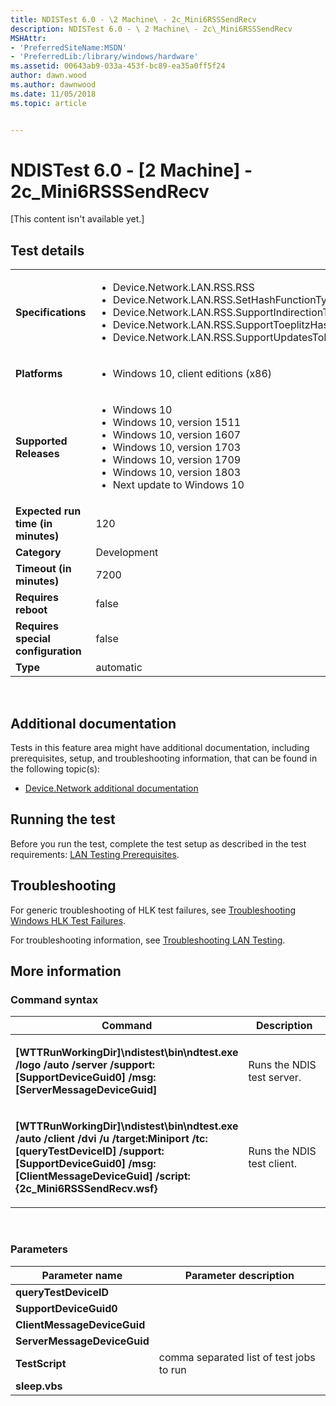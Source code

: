 ```yaml
---
title: NDISTest 6.0 - \2 Machine\ - 2c_Mini6RSSSendRecv
description: NDISTest 6.0 - \ 2 Machine\ - 2c\_Mini6RSSSendRecv
MSHAttr:
- 'PreferredSiteName:MSDN'
- 'PreferredLib:/library/windows/hardware'
ms.assetid: 00643ab9-033a-453f-bc89-ea35a0ff5f24
author: dawn.wood
ms.author: dawnwood
ms.date: 11/05/2018
ms.topic: article


---
```


# NDISTest 6.0 - \[2 Machine\] - 2c_Mini6RSSSendRecv


\[This content isn't available yet.\]

## Test details
|||
|---|---|
| **Specifications**  | <ul><li>Device.Network.LAN.RSS.RSS</li><li>Device.Network.LAN.RSS.SetHashFunctionTypeAndValue</li><li>Device.Network.LAN.RSS.SupportIndirectionTablesSizes</li><li>Device.Network.LAN.RSS.SupportToeplitzHashFunction</li><li>Device.Network.LAN.RSS.SupportUpdatesToRSSInfo</li></ul> |  
| **Platforms**   | <ul><li>Windows 10, client editions (x86)</li></ul> |
| **Supported Releases** | <ul><li>Windows 10</li><li>Windows 10, version 1511</li><li>Windows 10, version 1607</li><li>Windows 10, version 1703</li><li>Windows 10, version 1709</li><li>Windows 10, version 1803</li><li>Next update to Windows 10</li></ul> |
|**Expected run time (in minutes)**| 120 |
|**Category**| Development |
|**Timeout (in minutes)**| 7200 |
|**Requires reboot**| false |
|**Requires special configuration**| false |
|**Type**| automatic |

 

## <span id="Additional_documentation"></span><span id="additional_documentation"></span><span id="ADDITIONAL_DOCUMENTATION"></span>Additional documentation


Tests in this feature area might have additional documentation, including prerequisites, setup, and troubleshooting information, that can be found in the following topic(s):

-   [Device.Network additional documentation](device-network-additional-documentation.md)

## <span id="Running_the_test"></span><span id="running_the_test"></span><span id="RUNNING_THE_TEST"></span>Running the test


Before you run the test, complete the test setup as described in the test requirements: [LAN Testing Prerequisites](lan-testing-prerequisites.md).

## <span id="Troubleshooting"></span><span id="troubleshooting"></span><span id="TROUBLESHOOTING"></span>Troubleshooting


For generic troubleshooting of HLK test failures, see [Troubleshooting Windows HLK Test Failures](..\user\troubleshooting-windows-hlk-test-failures.md).

For troubleshooting information, see [Troubleshooting LAN Testing](troubleshooting-lan-testing.md).

## <span id="More_information"></span><span id="more_information"></span><span id="MORE_INFORMATION"></span>More information


### <span id="Command_syntax"></span><span id="command_syntax"></span><span id="COMMAND_SYNTAX"></span>Command syntax

<table>
<colgroup>
<col width="50%" />
<col width="50%" />
</colgroup>
<thead>
<tr class="header">
<th>Command</th>
<th>Description</th>
</tr>
</thead>
<tbody>
<tr class="odd">
<td><p><strong>[WTTRunWorkingDir]\ndistest\bin\ndtest.exe /logo /auto /server /support:[SupportDeviceGuid0] /msg:[ServerMessageDeviceGuid]</strong></p></td>
<td><p>Runs the NDIS test server.</p></td>
</tr>
<tr class="even">
<td><p><strong>[WTTRunWorkingDir]\ndistest\bin\ndtest.exe /auto /client /dvi /u /target:Miniport /tc:[queryTestDeviceID] /support:[SupportDeviceGuid0] /msg:[ClientMessageDeviceGuid] /script:{2c_Mini6RSSSendRecv.wsf}</strong></p></td>
<td><p>Runs the NDIS test client.</p></td>
</tr>
</tbody>
</table>

 

### <span id="Parameters"></span><span id="parameters"></span><span id="PARAMETERS"></span>Parameters

| Parameter name              | Parameter description                    |
|-----------------------------|------------------------------------------|
| **queryTestDeviceID**       |                                          |
| **SupportDeviceGuid0**      |                                          |
| **ClientMessageDeviceGuid** |                                          |
| **ServerMessageDeviceGuid** |                                          |
| **TestScript**              | comma separated list of test jobs to run |
| **sleep.vbs**               |                                          |

 

 

 






